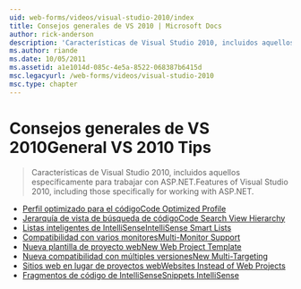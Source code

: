 ```yaml
---
uid: web-forms/videos/visual-studio-2010/index
title: Consejos generales de VS 2010 | Microsoft Docs
author: rick-anderson
description: 'Características de Visual Studio 2010, incluidos aquellos específicamente para trabajar con ASP.NET.'
ms.author: riande
ms.date: 10/05/2011
ms.assetid: a1e1014d-085c-4e5a-8522-068387b6415d
msc.legacyurl: /web-forms/videos/visual-studio-2010
msc.type: chapter
---
```

<a name="general-vs-2010-tips"></a><span data-ttu-id="e4691-103">Consejos generales de VS 2010</span><span class="sxs-lookup"><span data-stu-id="e4691-103">General VS 2010 Tips</span></span>
====================
> <span data-ttu-id="e4691-104">Características de Visual Studio 2010, incluidos aquellos específicamente para trabajar con ASP.NET.</span><span class="sxs-lookup"><span data-stu-id="e4691-104">Features of Visual Studio 2010, including those specifically for working with ASP.NET.</span></span>


- [<span data-ttu-id="e4691-105">Perfil optimizado para el código</span><span class="sxs-lookup"><span data-stu-id="e4691-105">Code Optimized Profile</span></span>](visual-studio-2010-quick-hit-code-optimized-profile.md)
- [<span data-ttu-id="e4691-106">Jerarquía de vista de búsqueda de código</span><span class="sxs-lookup"><span data-stu-id="e4691-106">Code Search View Hierarchy</span></span>](visual-studio-2010-quick-hit-code-search-view-hierarchy.md)
- [<span data-ttu-id="e4691-107">Listas inteligentes de IntelliSense</span><span class="sxs-lookup"><span data-stu-id="e4691-107">IntelliSense Smart Lists</span></span>](visual-studio-2010-quick-hit-intellisense-smart-lists.md)
- [<span data-ttu-id="e4691-108">Compatibilidad con varios monitores</span><span class="sxs-lookup"><span data-stu-id="e4691-108">Multi-Monitor Support</span></span>](visual-studio-2010-quick-hit-multi-monitor-support.md)
- [<span data-ttu-id="e4691-109">Nueva plantilla de proyecto web</span><span class="sxs-lookup"><span data-stu-id="e4691-109">New Web Project Template</span></span>](visual-studio-2010-quick-hit-new-web-project-template.md)
- [<span data-ttu-id="e4691-110">Nueva compatibilidad con múltiples versiones</span><span class="sxs-lookup"><span data-stu-id="e4691-110">New Multi-Targeting</span></span>](visual-studio-2010-quick-hit-new-multi-targeting.md)
- [<span data-ttu-id="e4691-111">Sitios web en lugar de proyectos web</span><span class="sxs-lookup"><span data-stu-id="e4691-111">Websites Instead of Web Projects</span></span>](visual-studio-2010-quick-hit-websites-instead-of-web-projects.md)
- [<span data-ttu-id="e4691-112">Fragmentos de código de IntelliSense</span><span class="sxs-lookup"><span data-stu-id="e4691-112">Snippets IntelliSense</span></span>](visual-studio-2010-quick-hit-snippets-intellisense.md)
